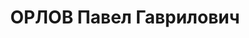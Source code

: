 ---
title: ОРЛОВ Павел Гаврилович
description: Род. в 1890-х. Получил среднее образование. Проживал в Новосибирске,
  работал на предприятии. 23 августа 1936 — арестован.
---